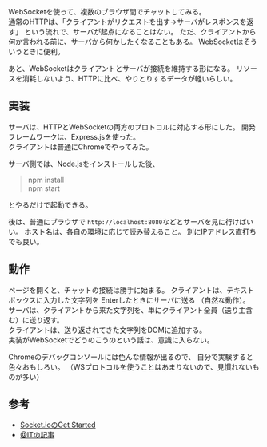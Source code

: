 WebSocketを使って、複数のブラウザ間でチャットしてみる。  
通常のHTTPは、「クライアントがリクエストを出す→サーバがレスポンスを返す」
という流れで、サーバが起点になることはない。
ただ、クライアントから何か言われる前に、サーバから何かしたくなることもある。
WebSocketはそういうときに便利。

あと、WebSocketはクライアントとサーバが接続を維持する形になる。
リソースを消耗しないよう、HTTPに比べ、やりとりするデータが軽いらしい。

## 実装
サーバは、HTTPとWebSocketの両方のプロトコルに対応する形にした。
開発フレームワークは、Express.jsを使った。  
クライアントは普通にChromeでやってみた。

サーバ側では、Node.jsをインストールした後、
> npm install  
> npm start

とやるだけで起動できる。

後は、普通にブラウザで
`http://localhost:8080`などとサーバを見に行けばいい。
ホスト名は、各自の環境に応じて読み替えること。
別にIPアドレス直打ちでも良い。

## 動作
ページを開くと、チャットの接続は勝手に始まる。
クライアントは、テキストボックスに入力した文字列を
Enterしたときにサーバに送る
（自然な動作）。  
サーバは、クライアントから来た文字列を、単にクライアント全員（送り主含む）に送り返す。  
クライアントは、送り返されてきた文字列をDOMに追加する。  
実装がWebSocketでどうのこうのという話は、意識に入らない。

Chromeのデバッグコンソールには色んな情報が出るので、
自分で実験すると色々おもしろい。
（WSプロトコルを使うことはあまりないので、見慣れないものが多い）

## 参考
- [Socket.ioのGet Started](http://socket.io/get-started/chat/)
- [@ITの記事](http://www.atmarkit.co.jp/ait/articles/1603/14/news015.html)
